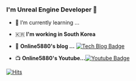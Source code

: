 ### I'm Unreal Engine Developer 👋
- 🌱 I’m currently learning ...
- :kr: **I'm working in South Korea**

- 📒  **Online5880's blog ...** [![Tech Blog Badge](http://img.shields.io/badge/-Tech%20blog-black?style=flat-square&logo=blogger&logoColor=white&link=https://online-unreal.tistory.com/)](https://online-unreal.tistory.com/)

- 📺  **Online5880's Youtube...**[![Youtube Badge](https://img.shields.io/badge/Youtube-ff0000?style=flat-square&logo=youtube&link=https://www.youtube.com/channel/UCQ6RW9W7Iytv_68Iw48of3A)](https://www.youtube.com/channel/UCQ6RW9W7Iytv_68Iw48of3A)

[![Hits](https://hits.seeyoufarm.com/api/count/incr/badge.svg?url=https%3A%2F%2Fgithub.com%2Fonline5880&count_bg=%235D6657&title_bg=%23555555&icon=unrealengine.svg&icon_color=%23E7E7E7&title=visitor&edge_flat=false)](https://hits.seeyoufarm.com) 

<!--
**online5880/online5880** is a ✨ _special_ ✨ repository because its `README.md` (this file) appears on your GitHub profile.

Here are some ideas to get you started:

- 🔭 I’m currently working on ...
- 🌱 I’m currently learning ...
- 👯 I’m looking to collaborate on ...
- 🤔 I’m looking for help with ...
- 💬 Ask me about ...
- 📫 How to reach me: ...
- 😄 Pronouns: ...
- ⚡ Fun fact: ...
- 🌱 I’m currently learning ...
-->

